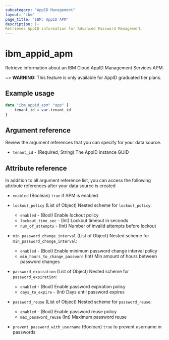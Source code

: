 ```yaml
---
subcategory: "AppID Management"
layout: "ibm"
page_title: "IBM: AppID APM"
description: |-
Retrieves AppID information for Advanced Password Management.
---
```


# ibm_appid_apm
Retrieve information about an IBM Cloud AppID Management Services APM.

~> **WARNING:** This feature is only available for AppID graduated tier plans.

## Example usage

```terraform
data "ibm_appid_apm" "app" {
    tenant_id = var.tenant_id   
}
```

## Argument reference
Review the argument references that you can specify for your data source.

- `tenant_id` - (Required, String) The AppID instance GUID

## Attribute reference
In addition to all argument reference list, you can access the following attribute references after your data source is created

- `enabled` (Boolean) `true` if APM is enabled
- `lockout_policy` (List of Object)
    Nested scheme for `lockout_policy`:
    - `enabled` - (Bool) Enable lockout policy
    - `lockout_time_sec` - (Int) Lockout timeout in seconds
    - `num_of_attempts` - (Int) Number of invalid attempts before lockout

- `min_password_change_interval` (List of Object)
    Nested scheme for `min_password_change_interval`:
    - `enabled` - (Bool) Enable minimum password change interval policy
    - `min_hours_to_change_password` (Int) Min amount of hours between password changes

- `password_expiration` (List of Object)
    Nested scheme for `password_expiration`:
    - `enabled` - (Bool) Enable password expiration policy
    - `days_to_expire` - (Int) Days until password expires

- `password_reuse` (List of Object)
    Nested scheme for `password_reuse`:
    - `enabled` - (Bool) Enable password reuse policy
    - `max_password_reuse` (Int) Maximum password reuse

- `prevent_password_with_username` (Boolean) `true` to prevent username in passwords

